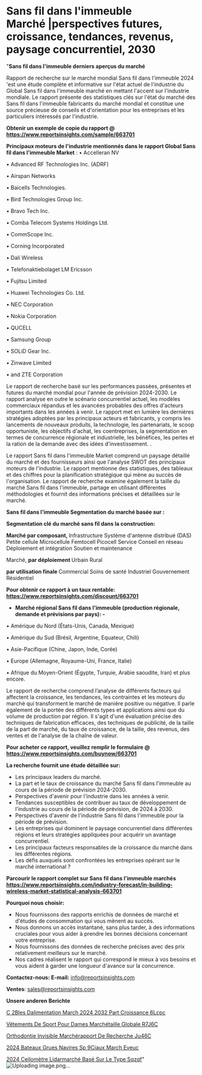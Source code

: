 # Sans fil dans l'immeuble Marché |perspectives futures, croissance, tendances, revenus, paysage concurrentiel, 2030

"<strong>Sans fil dans l'immeuble derniers aperçus du marché</strong>

Rapport de recherche sur le marché mondial Sans fil dans l'immeuble 2024 'est une étude complète et informative sur l'état actuel de l'industrie du Global Sans fil dans l'immeuble marché en mettant l'accent sur l'industrie mondiale. Le rapport présente des statistiques clés sur l'état du marché des Sans fil dans l'immeuble fabricants du marché mondial et constitue une source précieuse de conseils et d'orientation pour les entreprises et les particuliers intéressés par l'industrie.

<strong>Obtenir un exemple de copie du rapport @ <a href=https://www.reportsinsights.com/sample/663701>https://www.reportsinsights.com/sample/663701</a></strong>

<strong>Principaux moteurs de l'industrie mentionnés dans le rapport Global Sans fil dans l'immeuble Market</strong> :
• Accelleran NV

• Advanced RF Technologies Inc. (ADRF)

• Airspan Networks

• Baicells Technologies.

• Bird Technologies Group Inc.

• Bravo Tech Inc.

• Comba Telecom Systems Holdings Ltd.

• CommScope Inc.

• Corning Incorporated

• Dali Wireless

• Telefonaktiebolaget LM Ericsson

• Fujitsu Limited

• Huawei Technologies Co. Ltd.

• NEC Corporation

• Nokia Corporation

• QUCELL

• Samsung Group

• SOLiD Gear Inc.

• Zinwave Limited

• and ZTE Corporation

Le rapport de recherche basé sur les performances passées, présentes et futures du marché mondial pour l'année de prévision 2024-2030. Le rapport analyse en outre le scénario concurrentiel actuel, les modèles commerciaux répandus et les avancées probables des offres d'acteurs importants dans les années à venir. Le rapport met en lumière les dernières stratégies adoptées par les principaux acteurs et fabricants, y compris les lancements de nouveaux produits, la technologie, les partenariats, le scoop opportuniste, les objectifs d'achat, les coentreprises, la segmentation en termes de concurrence régionale et industrielle, les bénéfices, les pertes et la ration de la demande avec des idées d'investissement. .

Le rapport Sans fil dans l'immeuble Market comprend un paysage détaillé du marché et des fournisseurs ainsi que l'analyse SWOT des principaux moteurs de l'industrie. Le rapport mentionne des statistiques, des tableaux et des chiffres pour la planification stratégique qui mène au succès de l'organisation. Le rapport de recherche examine également la taille du marché Sans fil dans l'immeuble, partage en utilisant différentes méthodologies et fournit des informations précises et détaillées sur le marché.

<strong>Sans fil dans l'immeuble Segmentation du marché basée sur :</strong>

<strong> Segmentation clé du marché sans fil dans la construction: </strong>

<strong> Marché par composant, </strong>
Infrastructure
Système d'antenne distribué (DAS)
Petite cellule
Microcellule
Femtocell
Picocell
Service
Conseil en réseau
Déploiement et intégration
Soutien et maintenance

Marché, <strong> par déploiement </strong>
Urbain
Rural

<strong> par utilisation finale </strong>
Commercial
Soins de santé
Industriel
Gouvernement
Résidentiel

<strong>Pour obtenir ce rapport à un taux rentable: <a href=https://www.reportsinsights.com/discount/663701>https://www.reportsinsights.com/discount/663701</a></strong>
<ul>
  <li><strong>Marché régional Sans fil dans l'immeuble (production régionale, demande et prévisions par pays): -</strong></li>
</ul>
• Amérique du Nord (États-Unis, Canada, Mexique)

• Amérique du Sud (Brésil, Argentine, Equateur, Chili)

• Asie-Pacifique (Chine, Japon, Inde, Corée)

• Europe (Allemagne, Royaume-Uni, France, Italie)

• Afrique du Moyen-Orient (Égypte, Turquie, Arabie saoudite, Iran) et plus encore.

Le rapport de recherche comprend l’analyse de différents facteurs qui affectent la croissance, les tendances, les contraintes et les moteurs du marché qui transforment le marché de manière positive ou négative. Il parle également de la portée des différents types et applications ainsi que du volume de production par région. Il s'agit d'une évaluation précise des techniques de fabrication efficaces, des techniques de publicité, de la taille de la part de marché, du taux de croissance, de la taille, des revenus, des ventes et de l'analyse de la chaîne de valeur.

<strong>Pour acheter ce rapport, veuillez remplir le formulaire @   <a href=https://www.reportsinsights.com/buynow/663701>https://www.reportsinsights.com/buynow/663701</a></strong>

<strong>La recherche fournit une étude détaillée sur:</strong>
<ul>
  <li>Les principaux leaders du marché.</li>
  <li>La part et le taux de croissance du marché Sans fil dans l'immeuble au cours de la période de prévision 2024-2030.</li>
  <li>Perspectives d'avenir pour l'industrie dans les années à venir.</li>
  <li>Tendances susceptibles de contribuer au taux de développement de l'industrie au cours de la période de prévision, de 2024 à 2030.</li>
  <li>Perspectives d'avenir de l'industrie Sans fil dans l'immeuble pour la période de prévision.</li>
  <li>Les entreprises qui dominent le paysage concurrentiel dans différentes régions et leurs stratégies appliquées pour acquérir un avantage concurrentiel.</li>
  <li>Les principaux facteurs responsables de la croissance du marché dans les différentes régions.</li>
  <li>Les défis auxquels sont confrontées les entreprises opérant sur le marché international ?</li>
</ul>

<strong>Parcourir le rapport complet sur Sans fil dans l'immeuble marchés <a href=https://www.reportsinsights.com/industry-forecast/in-building-wireless-market-statistical-analysis-663701>https://www.reportsinsights.com/industry-forecast/in-building-wireless-market-statistical-analysis-663701</a></strong>

<strong>Pourquoi nous choisir:</strong>
<ul>
  <li>Nous fournissons des rapports enrichis de données de marché et d'études de consommation qui vous mènent au succès.</li>
  <li>Nous donnons un accès instantané, sans plus tarder, à des informations cruciales pour vous aider à prendre les bonnes décisions concernant votre entreprise.</li>
  <li>Nous fournissons des données de recherche précises avec des prix relativement meilleurs sur le marché.</li>
  <li>Nos cadres réalisent le rapport qui correspond le mieux à vos besoins et vous aident à garder une longueur d'avance sur la concurrence.</li>
</ul>
<strong>Contactez-nous:
</strong><strong>E-mail:</strong> <a href=mailto:info@reportsinsights.com>info@reportsinsights.com</a>

<strong>Ventes</strong>: <a href=mailto:sales@reportsinsights.com>sales@reportsinsights.com</a>

<strong>Unsere anderen Berichte</strong>

<a href=https://www.linkedin.com/pulse/c%C3%A2bles-dalimentation-march%C3%A9-2024-2032-part-croissance-6lcpc/>C 2Bles Dalimentation March 2024 2032 Part Croissance 6Lcpc</a>

<a href=https://www.linkedin.com/pulse/vêtements-de-sport-pour-dames-marchétaille-globale-r7j6c/>Vêtements De Sport Pour Dames Marchétaille Globale R7J6C</a>

<a href=https://www.linkedin.com/pulse/orthodontie-invisible-marchérapport-de-recherche-ju46c/>Orthodontie Invisible Marchérapport De Recherche Ju46C</a>

<a href=https://www.linkedin.com/pulse/2024-bateaux-grues-navires-sp%C3%A9ciaux-march%C3%A9-eveuc/>2024 Bateaux Grues Navires Sp 9Ciaux March Eveuc</a>

<a href=https://www.linkedin.com/pulse/2024-ceilomètre-lidarmarché-basé-sur-le-type-sqzqf/>2024 Ceilomètre Lidarmarché Basé Sur Le Type Sqzqf</a>"
![Uploading image.png…]()
